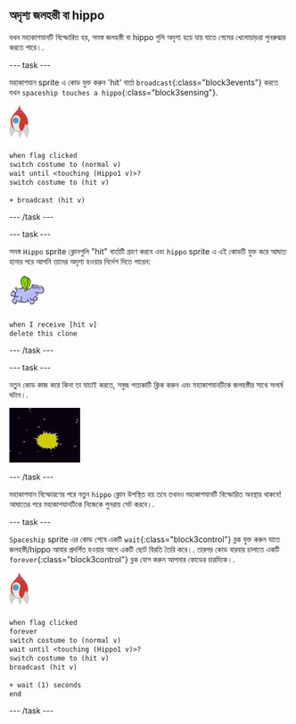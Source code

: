 ## অদৃশ্য জলহস্তী বা hippo

যখন মহাকাশযানটি বিস্ফোরিত হয়, সমস্ত জলহস্তী বা hippo গুলি অদৃশ্য হয়ে যায় যাতে গেমের খেলোয়াড়রা পুনরুদ্ধার করতে পারে।.

--- task ---

মহাকাশযান sprite এ কোড যুক্ত করুন 'hit' বার্তা `broadcast`{:class="block3events"} করতে যখন `spaceship touches a hippo`{:class="block3sensing"}.

![rocket sprite](images/rocket-sprite.png)

```blocks3
when flag clicked
switch costume to (normal v)
wait until <touching (Hippo1 v)>?
switch costume to (hit v)

+ broadcast (hit v)
```

--- /task ---

--- task ---

সমস্ত `Hippo` sprite ক্লোনগুলি "hit" বার্তাটি গ্রহণ করবে এবং `hippo` sprite এ এই কোডটি যুক্ত করে আঘাত হানার পরে আপনি তাদের অদৃশ্য হওয়ার নির্দেশ দিতে পারেন:

![hippo sprite](images/hippo-sprite.png)

```blocks3
when I receive [hit v]
delete this clone
```

--- /task ---

--- task ---

নতুন কোড কাজ করে কিনা তা যাচাই করতে, সবুজ পতাকাটি ক্লিক করুন এবং মহাকাশযানটিকে জলহস্তীর সাথে সংঘর্ষ ঘটান।.

![screenshot](images/invaders-hippo-collide.png)

--- /task ---

মহাকাশযান বিস্ফোরণের পরে নতুন `hippo` ক্লোন উপস্থিত হয় তবে তখনও মহাকাশযানটি বিস্ফোরিত অবস্থায় থাকবে! আঘাতের পরে মহাকাশযানটিকে নিজেকে পুনরায় সেট করবে।.

--- task ---

`Spaceship` sprite এর কোড শেষে একটি `wait`{:class="block3control"} ব্লক যুক্ত করুন যাতে জলহস্তী/hippo আবার প্রদর্শিত হওয়ার আগে একটি ছোট বিরতি তৈরি করে।. তারপর কোড বারবার চালাতে একটি `forever`{:class="block3control"} ব্লক যোগ করুন আপনার কোডের চারদিকে।.

![rocket sprite](images/rocket-sprite.png)

```blocks3
when flag clicked
forever
switch costume to (normal v)
wait until <touching (Hippo1 v)>?
switch costume to (hit v)
broadcast (hit v)

+ wait (1) seconds
end
```

--- /task ---